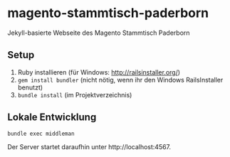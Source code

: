 magento-stammtisch-paderborn
============================

Jekyll-basierte Webseite des Magento Stammtisch Paderborn

Setup
-----

1. Ruby installieren (für Windows: http://railsinstaller.org/)
2. `gem install bundler` 
   (nicht nötig, wenn ihr den Windows RailsInstaller benutzt)
3. `bundle install` (im Projektverzeichnis)

Lokale Entwicklung
------------------

`bundle exec middleman`

Der Server startet daraufhin unter http://localhost:4567.

